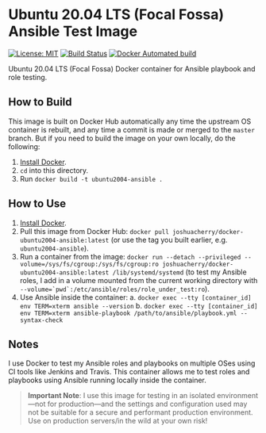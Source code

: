 # Ubuntu 20.04 LTS (Focal Fossa) Ansible Test Image

[![License: MIT](https://img.shields.io/badge/License-MIT-yellow.svg)](https://opensource.org/licenses/MIT)
[![Build Status](https://travis-ci.org/joshuacherry/docker-ubuntu2004-ansible.svg?branch=master)](https://travis-ci.org/joshuacherry/docker-ubuntu2004-ansible)
[![Docker Automated build](https://img.shields.io/docker/automated/joshuacherry/docker-ubuntu2004-ansible.svg?maxAge=2592000)](https://hub.docker.com/r/joshuacherry/docker-ubuntu2004-ansible/)

Ubuntu 20.04 LTS (Focal Fossa) Docker container for Ansible playbook and role testing.

## How to Build

This image is built on Docker Hub automatically any time the upstream OS container is rebuilt, and any time a commit is made or merged to the `master` branch. But if you need to build the image on your own locally, do the following:

  1. [Install Docker](https://docs.docker.com/engine/installation/).
  2. `cd` into this directory.
  3. Run `docker build -t ubuntu2004-ansible .`

## How to Use

  1. [Install Docker](https://docs.docker.com/engine/installation/).
  2. Pull this image from Docker Hub: `docker pull joshuacherry/docker-ubuntu2004-ansible:latest` (or use the tag you built earlier, e.g. `ubuntu2004-ansible`).
  3. Run a container from the image: `docker run --detach --privileged --volume=/sys/fs/cgroup:/sys/fs/cgroup:ro joshuacherry/docker-ubuntu2004-ansible:latest /lib/systemd/systemd` (to test my Ansible roles, I add in a volume mounted from the current working directory with ``--volume=`pwd`:/etc/ansible/roles/role_under_test:ro``).
  4. Use Ansible inside the container:
    a. `docker exec --tty [container_id] env TERM=xterm ansible --version`
    b. `docker exec --tty [container_id] env TERM=xterm ansible-playbook /path/to/ansible/playbook.yml --syntax-check`

## Notes

I use Docker to test my Ansible roles and playbooks on multiple OSes using CI tools like Jenkins and Travis. This container allows me to test roles and playbooks using Ansible running locally inside the container.

> **Important Note**: I use this image for testing in an isolated environment—not for production—and the settings and configuration used may not be suitable for a secure and performant production environment. Use on production servers/in the wild at your own risk!
